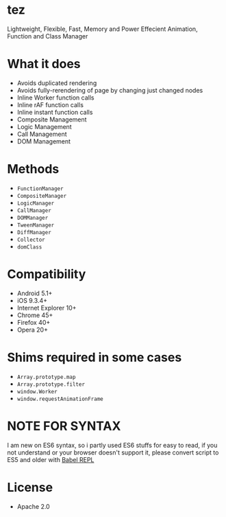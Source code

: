 # tez
Lightweight, Flexible, Fast, Memory and Power Effecient Animation, Function and Class Manager

# What it does
* Avoids duplicated rendering
* Avoids fully-rerendering of page by changing just changed nodes
* Inline Worker function calls
* Inline rAF function calls
* Inline instant function calls
* Composite Management
* Logic Management
* Call Management
* DOM Management

# Methods
* `FunctionManager`
* `CompositeManager`
* `LogicManager`
* `CallManager`
* `DOMManager`
* `TweenManager`
* `DiffManager`
* `Collector`
* `domClass`

# Compatibility
* Android 5.1+
* iOS 9.3.4+
* Internet Explorer 10+
* Chrome 45+
* Firefox 40+
* Opera 20+

# Shims required in some cases
* `Array.prototype.map`
* `Array.prototype.filter`
* `window.Worker`
* `window.requestAnimationFrame`

# NOTE FOR SYNTAX
I am new on ES6 syntax, so i partly used ES6 stuffs for easy to read, if you not understand or your browser doesn't support it, please convert script to ES5 and older with <a href="https://babeljs.io/repl/">Babel REPL</a>

# License
* Apache 2.0
